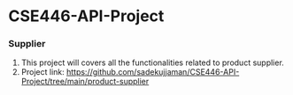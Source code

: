 # CSE446-API-Project

### Supplier

1. This project will covers all the functionalities related to product supplier.
2. Project link: https://github.com/sadekujjaman/CSE446-API-Project/tree/main/product-supplier
